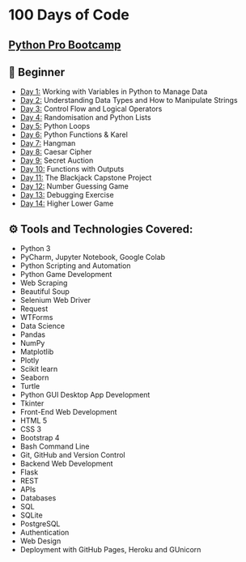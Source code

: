 # 100 Days of Code
## [Python Pro Bootcamp](https://uc-cs.udemy.com/course/100-days-of-code/learn/lecture/20499928#overview "Udemy Course")
<!-- comment here -->
## 🔰 Beginner 
- [Day 1:](https://github.com/necabotheking/100-days-of-code/tree/main/Beginner%20Projects%20-%20Day%201%20to%20Day%2014/day_001) Working with Variables in Python to Manage Data
- [Day 2:](https://github.com/necabotheking/100-days-of-code/tree/main/Beginner%20Projects%20-%20Day%201%20to%20Day%2014/day_002) Understanding Data Types and How to Manipulate Strings
- [Day 3:](https://github.com/necabotheking/100-days-of-code/tree/main/Beginner%20Projects%20-%20Day%201%20to%20Day%2014/day_003) Control Flow and Logical Operators
- [Day 4:](https://github.com/necabotheking/100-days-of-code/tree/main/Beginner%20Projects%20-%20Day%201%20to%20Day%2014/day_004) Randomisation and Python Lists
- [Day 5:](https://github.com/necabotheking/100-days-of-code/tree/main/Beginner%20Projects%20-%20Day%201%20to%20Day%2014/day_005) Python Loops
- [Day 6:](https://github.com/necabotheking/100-days-of-code/tree/main/Beginner%20Projects%20-%20Day%201%20to%20Day%2014/day_006) Python Functions & Karel
- [Day 7:](https://github.com/necabotheking/100-days-of-code/tree/main/Beginner%20Projects%20-%20Day%201%20to%20Day%2014/day_007) Hangman
- [Day 8:](https://github.com/necabotheking/100-days-of-code/tree/main/Beginner%20Projects%20-%20Day%201%20to%20Day%2014/day_008) Caesar Cipher
- [Day 9:](https://github.com/necabotheking/100-days-of-code/tree/main/Beginner%20Projects%20-%20Day%201%20to%20Day%2014/day_009) Secret Auction
- [Day 10:](https://github.com/necabotheking/100-days-of-code/tree/main/Beginner%20Projects%20-%20Day%201%20to%20Day%2014/day_010) Functions with Outputs
- [Day 11:](https://github.com/necabotheking/100-days-of-code/tree/main/Beginner%20Projects%20-%20Day%201%20to%20Day%2014/day_011) The Blackjack Capstone Project 
- [Day 12:](https://github.com/necabotheking/100-days-of-code/tree/main/Beginner%20Projects%20-%20Day%201%20to%20Day%2014/day_012) Number Guessing Game
- [Day 13:](https://github.com/necabotheking/100-days-of-code/tree/main/Beginner%20Projects%20-%20Day%201%20to%20Day%2014/day_013) Debugging Exercise
- [Day 14:](https://github.com/necabotheking/100-days-of-code/tree/main/Beginner%20Projects%20-%20Day%201%20to%20Day%2014/day_014) Higher Lower Game 
<!--
## 📚 Intermediate
- [Day 15:](https://github.com/necabotheking/100-days-of-code/tree/main/Beginner%20Projects%20-%20Day%201%20to%20Day%2014/day_015) Local Development Environment Setup & the Coffee Machine
- [Day 16:](https://github.com/necabotheking/100-days-of-code/tree/main/Beginner%20Projects%20-%20Day%201%20to%20Day%2014/day_016) Object Oriented Programming (OOP)
- [Day 17:](https://github.com/necabotheking/100-days-of-code/tree/main/Beginner%20Projects%20-%20Day%201%20to%20Day%2014/day_017) The Quiz Project & The Benefits of OOP
- [Day 18:](https://github.com/necabotheking/100-days-of-code/tree/main/Beginner%20Projects%20-%20Day%201%20to%20Day%2014/day_018) Turtle & the Graphical User Interface (GUI)
- [Day 19:](https://github.com/necabotheking/100-days-of-code/tree/main/Beginner%20Projects%20-%20Day%201%20to%20Day%2014/day_019) Instances, State and Higher Order Functions
- [Day 20:](https://github.com/necabotheking/100-days-of-code/tree/main/Beginner%20Projects%20-%20Day%201%20to%20Day%2014/day_020) Build the Snake Game Part 1: Animation & Coordinates
- [Day 21:](https://github.com/necabotheking/100-days-of-code/tree/main/Beginner%20Projects%20-%20Day%201%20to%20Day%2014/day_021) Build the Snake Game Part 2: Inheritance & List Slicing
- [Day 22:](https://github.com/necabotheking/100-days-of-code/tree/main/Beginner%20Projects%20-%20Day%201%20to%20Day%2014/day_022) Build Pong: The Famous Arcade Game
- [Day 23:](https://github.com/necabotheking/100-days-of-code/tree/main/Beginner%20Projects%20-%20Day%201%20to%20Day%2014/day_023) The Turtle Crossing Capstone Project
- [Day 24:](https://github.com/necabotheking/100-days-of-code/tree/main/Beginner%20Projects%20-%20Day%201%20to%20Day%2014/day_024) Files, Directories and Paths
- [Day 25:](https://github.com/necabotheking/100-days-of-code/tree/main/Beginner%20Projects%20-%20Day%201%20to%20Day%2014/day_025) Working with CSV Data and the Pandas Library
- [Day 26:](https://github.com/necabotheking/100-days-of-code/tree/main/Beginner%20Projects%20-%20Day%201%20to%20Day%2014/day_026) List Comprehension and the Nato Alphabet
- [Day 27:](https://github.com/necabotheking/100-days-of-code/tree/main/Beginner%20Projects%20-%20Day%201%20to%20Day%2014/day_027) Tkinter, *args, **kwargs and Creating GUI Programs
- [Day 28:](https://github.com/necabotheking/100-days-of-code/tree/main/Beginner%20Projects%20-%20Day%201%20to%20Day%2014/day_028) Tkinter, Dynamic Typing and the Pomodoro GUI Application
- [Day 29:](https://github.com/necabotheking/100-days-of-code/tree/main/Beginner%20Projects%20-%20Day%201%20to%20Day%2014/day_029) Building a Password Manager GUI App with Tkinter
- [Day 30:](https://github.com/necabotheking/100-days-of-code/tree/main/Beginner%20Projects%20-%20Day%201%20to%20Day%2014/day_030) Errors, Exceptions and JSON Data: Improving the Password Manager
- [Day 31:](https://github.com/necabotheking/100-days-of-code/tree/main/Beginner%20Projects%20-%20Day%201%20to%20Day%2014/day_031) Flash Card App Capstone Project

## 👨‍💻 Intermediate+
- [Day 32:](https://github.com/necabotheking/100-days-of-code/tree/main/Beginner%20Projects%20-%20Day%201%20to%20Day%2014/day_032) Send Email (smtplib) & Manage Dates (datetime) - Automated Birthday Wisher
- [Day 33:](https://github.com/necabotheking/100-days-of-code/tree/main/Beginner%20Projects%20-%20Day%201%20to%20Day%2014/day_033) API Endpoints & API Parameters - ISS Overhead Notifier
- [Day 34:](https://github.com/necabotheking/100-days-of-code/tree/main/Beginner%20Projects%20-%20Day%201%20to%20Day%2014/day_034) API Practice - Creating a GUI Quiz App
- [Day 35:](https://github.com/necabotheking/100-days-of-code/tree/main/Beginner%20Projects%20-%20Day%201%20to%20Day%2014/day_035) Keys, Authentication & Environment Variables - Telegram Rain Notifier
- [Day 36:](https://github.com/necabotheking/100-days-of-code/tree/main/Beginner%20Projects%20-%20Day%201%20to%20Day%2014/day_036) Stock Trading News Alert Project
- [Day 37:](https://github.com/necabotheking/100-days-of-code/tree/main/Beginner%20Projects%20-%20Day%201%20to%20Day%2014/day_037) Habit Tracking Project: API Post Requests & Headers
- [Day 38:](https://github.com/necabotheking/100-days-of-code/tree/main/Beginner%20Projects%20-%20Day%201%20to%20Day%2014/day_038) Workout Tracking Using Google Sheets
- [Day 39:](https://github.com/necabotheking/100-days-of-code/tree/main/Beginner%20Projects%20-%20Day%201%20to%20Day%2014/day_039) Capstone Part 1: Flight Deal Finder
- [Day 40:](https://github.com/necabotheking/100-days-of-code/tree/main/Beginner%20Projects%20-%20Day%201%20to%20Day%2014/day_040) Capstone Part 2: Flight Club
- [Day 41:](https://github.com/necabotheking/100-days-of-code/tree/main/Beginner%20Projects%20-%20Day%201%20to%20Day%2014/day_041) Introduction to HTML
- [Day 42:](https://github.com/necabotheking/100-days-of-code/tree/main/Beginner%20Projects%20-%20Day%201%20to%20Day%2014/day_042) Intermediate HTML
- [Day 43:](https://github.com/necabotheking/100-days-of-code/tree/main/Beginner%20Projects%20-%20Day%201%20to%20Day%2014/day_043) Introduction to CSS
- [Day 44:](https://github.com/necabotheking/100-days-of-code/tree/main/Beginner%20Projects%20-%20Day%201%20to%20Day%2014/day_044) Intermediate CSS
- [Day 45:](https://github.com/necabotheking/100-days-of-code/tree/main/Beginner%20Projects%20-%20Day%201%20to%20Day%2014/day_045) Web Scraping with Beautiful Soup
- [Day 46:](https://github.com/necabotheking/100-days-of-code/tree/main/Beginner%20Projects%20-%20Day%201%20to%20Day%2014/day_046) Create a Spotify Playlist Using The Musical Time Machine
- [Day 47:](https://github.com/necabotheking/100-days-of-code/tree/main/Beginner%20Projects%20-%20Day%201%20to%20Day%2014/day_047) Create an Automated Amazon Price Tracker
- [Day 48:](https://github.com/necabotheking/100-days-of-code/tree/main/Beginner%20Projects%20-%20Day%201%20to%20Day%2014/day_048) Selenium Webdriver Browser and Game Playing Bot
- [Day 49:](https://github.com/necabotheking/100-days-of-code/tree/main/Beginner%20Projects%20-%20Day%201%20to%20Day%2014/day_049) Automating Job Applications on LinkedIn
- [Day 50:](https://github.com/necabotheking/100-days-of-code/tree/main/Beginner%20Projects%20-%20Day%201%20to%20Day%2014/day_050) Auto Tinder Swiping Bot
- [Day 51:](https://github.com/necabotheking/100-days-of-code/tree/main/Beginner%20Projects%20-%20Day%201%20to%20Day%2014/day_051) Internet Speed Twitter Complaint Bot
- [Day 52:](https://github.com/necabotheking/100-days-of-code/tree/main/Beginner%20Projects%20-%20Day%201%20to%20Day%2014/day_052) Instagram Follower Bot
- [Day 53:](https://github.com/necabotheking/100-days-of-code/tree/main/Beginner%20Projects%20-%20Day%201%20to%20Day%2014/day_053) Web Scraping Capstone - Data Entry Job Automation
- [Day 54:](https://github.com/necabotheking/100-days-of-code/tree/main/Beginner%20Projects%20-%20Day%201%20to%20Day%2014/day_054) Introduction to Web Development with Flask
- [Day 55:](https://github.com/necabotheking/100-days-of-code/tree/main/Beginner%20Projects%20-%20Day%201%20to%20Day%2014/day_055) HTML & URL Parsing in Flask and the Higher Lower Game
- [Day 56:](https://github.com/necabotheking/100-days-of-code/tree/main/Beginner%20Projects%20-%20Day%201%20to%20Day%2014/day_056) Rendering HTML/Static Files and Using Website Templates
- [Day 57:](https://github.com/necabotheking/100-days-of-code/tree/main/Beginner%20Projects%20-%20Day%201%20to%20Day%2014/day_057) Templating with Jinja in Flask Applications
- [Day 58:](https://github.com/necabotheking/100-days-of-code/tree/main/Beginner%20Projects%20-%20Day%201%20to%20Day%2014/day_058) Web Foundation Boostrap

## 🏆 Advanced
- [Day 59:](https://github.com/necabotheking/100-days-of-code/tree/main/Beginner%20Projects%20-%20Day%201%20to%20Day%2014/day_059) Blog Capstone Project Part 2 - Adding Styling
- [Day 60:](https://github.com/necabotheking/100-days-of-code/tree/main/Beginner%20Projects%20-%20Day%201%20to%20Day%2014/day_060) Make POST Requests with Flask and HTML Forms
- [Day 61:](https://github.com/necabotheking/100-days-of-code/tree/main/Beginner%20Projects%20-%20Day%201%20to%20Day%2014/day_061) Building Advanced Forms with Flask-WTForms
- [Day 62:](https://github.com/necabotheking/100-days-of-code/tree/main/Beginner%20Projects%20-%20Day%201%20to%20Day%2014/day_062) Flask, WTForms, Bootstrap, and CSV - Coffee & Wifi Project
- [Day 63:](https://github.com/necabotheking/100-days-of-code/tree/main/Beginner%20Projects%20-%20Day%201%20to%20Day%2014/day_063) Databases and with SQLite and SQLAlchemy
- [Day 64:](https://github.com/necabotheking/100-days-of-code/tree/main/Beginner%20Projects%20-%20Day%201%20to%20Day%2014/day_064) My Top 10 Movies Website
- [Day 65:](https://github.com/necabotheking/100-days-of-code/tree/main/Beginner%20Projects%20-%20Day%201%20to%20Day%2014/day_065) How to Create a Website That People Will Love
- [Day 66:](https://github.com/necabotheking/100-days-of-code/tree/main/Beginner%20Projects%20-%20Day%201%20to%20Day%2014/day_066) Building Your Own API with RESTful Routing
- [Day 67:](https://github.com/necabotheking/100-days-of-code/tree/main/Beginner%20Projects%20-%20Day%201%20to%20Day%2014/day_067) Blog Capstone Project Part 3 - RESTful Routing
- [Day 68:](https://github.com/necabotheking/100-days-of-code/tree/main/Beginner%20Projects%20-%20Day%201%20to%20Day%2014/day_068) Authentication with Flask
- [Day 69:](https://github.com/necabotheking/100-days-of-code/tree/main/Beginner%20Projects%20-%20Day%201%20to%20Day%2014/day_069) Blog Capstone Project Part 4 - Adding Users
- [Day 70:](https://github.com/necabotheking/100-days-of-code/tree/main/Beginner%20Projects%20-%20Day%201%20to%20Day%2014/day_070) Deploying Your Web Application with Heroku
- [Day 71:](https://github.com/necabotheking/100-days-of-code/tree/main/Beginner%20Projects%20-%20Day%201%20to%20Day%2014/day_071) Data Exploration with Pandas: College Major vs. Your Salary
- [Day 72:](https://github.com/necabotheking/100-days-of-code/tree/main/Beginner%20Projects%20-%20Day%201%20to%20Day%2014/day_072) Data Visualisation with Matplotlib: Programming Languages
- [Day 73:](https://github.com/necabotheking/100-days-of-code/tree/main/Beginner%20Projects%20-%20Day%201%20to%20Day%2014/day_073) Aggregate & Marge Data with Pandas: Analyse the Lego Dataset
- [Day 74:](https://github.com/necabotheking/100-days-of-code/tree/main/Beginner%20Projects%20-%20Day%201%20to%20Day%2014/day_074) Google Trends Data: Resampling and Visualising Time Series
- [Day 75:](https://github.com/necabotheking/100-days-of-code/tree/main/Beginner%20Projects%20-%20Day%201%20to%20Day%2014/day_075) Beautiful Plotly Charts & Analysing the Android App Store
- [Day 76:](https://github.com/necabotheking/100-days-of-code/tree/main/Beginner%20Projects%20-%20Day%201%20to%20Day%2014/day_076) Computation with NumPy and N-Dimensional Arrays
- [Day 77:](https://github.com/necabotheking/100-days-of-code/tree/main/Beginner%20Projects%20-%20Day%201%20to%20Day%2014/day_077) Linear Regression and Data Visualisation with Seaborn
- [Day 78:](https://github.com/necabotheking/100-days-of-code/tree/main/Beginner%20Projects%20-%20Day%201%20to%20Day%2014/day_078) Analysing the Nobel Prize with Plotly, Matplotlib & Seaborn
- [Day 79:](https://github.com/necabotheking/100-days-of-code/tree/main/Beginner%20Projects%20-%20Day%201%20to%20Day%2014/day_079) The Tragic Discovery of Handwashing: t-Tests & Distributions
- [Day 80:](https://github.com/necabotheking/100-days-of-code/tree/main/Beginner%20Projects%20-%20Day%201%20to%20Day%2014/day_080) Capstone Project - Predict House Prices

## ⚔ Professional Portfolio Projects -->

## ⚙ Tools and Technologies Covered:

* Python 3 
* PyCharm, Jupyter Notebook, Google Colab
* Python Scripting and Automation
* Python Game Development
* Web Scraping
* Beautiful Soup
* Selenium Web Driver
* Request
* WTForms
* Data Science
* Pandas
* NumPy
* Matplotlib
* Plotly
* Scikit learn
* Seaborn
* Turtle
* Python GUI Desktop App Development
* Tkinter
* Front-End Web Development
* HTML 5
* CSS 3
* Bootstrap 4
* Bash Command Line
* Git, GitHub and Version Control
* Backend Web Development
* Flask
* REST
* APIs
* Databases
* SQL
* SQLite
* PostgreSQL
* Authentication
* Web Design
* Deployment with GitHub Pages, Heroku and GUnicorn
